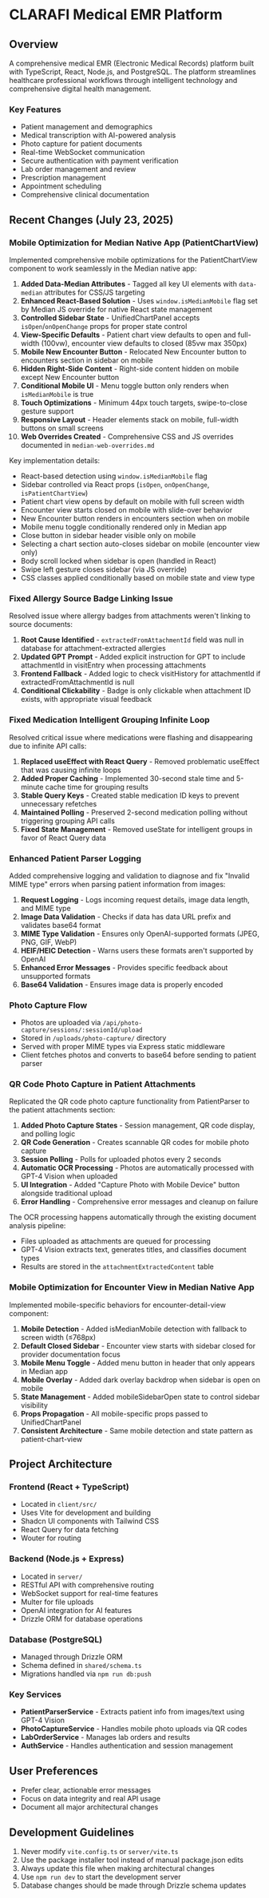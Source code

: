 # CLARAFI Medical EMR Platform

## Overview
A comprehensive medical EMR (Electronic Medical Records) platform built with TypeScript, React, Node.js, and PostgreSQL. The platform streamlines healthcare professional workflows through intelligent technology and comprehensive digital health management.

### Key Features
- Patient management and demographics
- Medical transcription with AI-powered analysis
- Photo capture for patient documents
- Real-time WebSocket communication
- Secure authentication with payment verification
- Lab order management and review
- Prescription management
- Appointment scheduling
- Comprehensive clinical documentation

## Recent Changes (July 23, 2025)

### Mobile Optimization for Median Native App (PatientChartView)
Implemented comprehensive mobile optimizations for the PatientChartView component to work seamlessly in the Median native app:

1. **Added Data-Median Attributes** - Tagged all key UI elements with `data-median` attributes for CSS/JS targeting
2. **Enhanced React-Based Solution** - Uses `window.isMedianMobile` flag set by Median JS override for native React state management
3. **Controlled Sidebar State** - UnifiedChartPanel accepts `isOpen`/`onOpenChange` props for proper state control
4. **View-Specific Defaults** - Patient chart view defaults to open and full-width (100vw), encounter view defaults to closed (85vw max 350px)
5. **Mobile New Encounter Button** - Relocated New Encounter button to encounters section in sidebar on mobile
6. **Hidden Right-Side Content** - Right-side content hidden on mobile except New Encounter button
7. **Conditional Mobile UI** - Menu toggle button only renders when `isMedianMobile` is true
8. **Touch Optimizations** - Minimum 44px touch targets, swipe-to-close gesture support
9. **Responsive Layout** - Header elements stack on mobile, full-width buttons on small screens
10. **Web Overrides Created** - Comprehensive CSS and JS overrides documented in `median-web-overrides.md`

Key implementation details:
- React-based detection using `window.isMedianMobile` flag
- Sidebar controlled via React props (`isOpen`, `onOpenChange`, `isPatientChartView`)
- Patient chart view opens by default on mobile with full screen width
- Encounter view starts closed on mobile with slide-over behavior
- New Encounter button renders in encounters section when on mobile
- Mobile menu toggle conditionally rendered only in Median app
- Close button in sidebar header visible only on mobile
- Selecting a chart section auto-closes sidebar on mobile (encounter view only)
- Body scroll locked when sidebar is open (handled in React)
- Swipe left gesture closes sidebar (via JS override)
- CSS classes applied conditionally based on mobile state and view type

### Fixed Allergy Source Badge Linking Issue  
Resolved issue where allergy badges from attachments weren't linking to source documents:

1. **Root Cause Identified** - `extractedFromAttachmentId` field was null in database for attachment-extracted allergies
2. **Updated GPT Prompt** - Added explicit instruction for GPT to include attachmentId in visitEntry when processing attachments
3. **Frontend Fallback** - Added logic to check visitHistory for attachmentId if extractedFromAttachmentId is null
4. **Conditional Clickability** - Badge is only clickable when attachment ID exists, with appropriate visual feedback

### Fixed Medication Intelligent Grouping Infinite Loop
Resolved critical issue where medications were flashing and disappearing due to infinite API calls:

1. **Replaced useEffect with React Query** - Removed problematic useEffect that was causing infinite loops
2. **Added Proper Caching** - Implemented 30-second stale time and 5-minute cache time for grouping results
3. **Stable Query Keys** - Created stable medication ID keys to prevent unnecessary refetches
4. **Maintained Polling** - Preserved 2-second medication polling without triggering grouping API calls
5. **Fixed State Management** - Removed useState for intelligent groups in favor of React Query data

### Enhanced Patient Parser Logging
Added comprehensive logging and validation to diagnose and fix "Invalid MIME type" errors when parsing patient information from images:

1. **Request Logging** - Logs incoming request details, image data length, and MIME type
2. **Image Data Validation** - Checks if data has data URL prefix and validates base64 format
3. **MIME Type Validation** - Ensures only OpenAI-supported formats (JPEG, PNG, GIF, WebP)
4. **HEIF/HEIC Detection** - Warns users these formats aren't supported by OpenAI
5. **Enhanced Error Messages** - Provides specific feedback about unsupported formats
6. **Base64 Validation** - Ensures image data is properly encoded

### Photo Capture Flow
- Photos are uploaded via `/api/photo-capture/sessions/:sessionId/upload`
- Stored in `/uploads/photo-capture/` directory
- Served with proper MIME types via Express static middleware
- Client fetches photos and converts to base64 before sending to patient parser

### QR Code Photo Capture in Patient Attachments
Replicated the QR code photo capture functionality from PatientParser to the patient attachments section:

1. **Added Photo Capture States** - Session management, QR code display, and polling logic
2. **QR Code Generation** - Creates scannable QR codes for mobile photo capture
3. **Session Polling** - Polls for uploaded photos every 2 seconds
4. **Automatic OCR Processing** - Photos are automatically processed with GPT-4 Vision when uploaded
5. **UI Integration** - Added "Capture Photo with Mobile Device" button alongside traditional upload
6. **Error Handling** - Comprehensive error messages and cleanup on failure

The OCR processing happens automatically through the existing document analysis pipeline:
- Files uploaded as attachments are queued for processing
- GPT-4 Vision extracts text, generates titles, and classifies document types
- Results are stored in the `attachmentExtractedContent` table

### Mobile Optimization for Encounter View in Median Native App
Implemented mobile-specific behaviors for encounter-detail-view component:

1. **Mobile Detection** - Added isMedianMobile detection with fallback to screen width (≤768px)
2. **Default Closed Sidebar** - Encounter view starts with sidebar closed for provider documentation focus
3. **Mobile Menu Toggle** - Added menu button in header that only appears in Median app
4. **Mobile Overlay** - Added dark overlay backdrop when sidebar is open on mobile
5. **State Management** - Added mobileSidebarOpen state to control sidebar visibility
6. **Props Propagation** - All mobile-specific props passed to UnifiedChartPanel
7. **Consistent Architecture** - Same mobile detection and state pattern as patient-chart-view

## Project Architecture

### Frontend (React + TypeScript)
- Located in `client/src/`
- Uses Vite for development and building
- Shadcn UI components with Tailwind CSS
- React Query for data fetching
- Wouter for routing

### Backend (Node.js + Express)
- Located in `server/`
- RESTful API with comprehensive routing
- WebSocket support for real-time features
- Multer for file uploads
- OpenAI integration for AI features
- Drizzle ORM for database operations

### Database (PostgreSQL)
- Managed through Drizzle ORM
- Schema defined in `shared/schema.ts`
- Migrations handled via `npm run db:push`

### Key Services
- **PatientParserService** - Extracts patient info from images/text using GPT-4 Vision
- **PhotoCaptureService** - Handles mobile photo uploads via QR codes
- **LabOrderService** - Manages lab orders and results
- **AuthService** - Handles authentication and session management

## User Preferences
- Prefer clear, actionable error messages
- Focus on data integrity and real API usage
- Document all major architectural changes

## Development Guidelines
1. Never modify `vite.config.ts` or `server/vite.ts`
2. Use the package installer tool instead of manual package.json edits
3. Always update this file when making architectural changes
4. Use `npm run dev` to start the development server
5. Database changes should be made through Drizzle schema updates